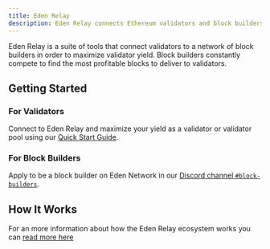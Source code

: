 ```yaml
---
title: Eden Relay
description: Eden Relay connects Ethereum validators and block builders
---
```


Eden Relay is a suite of tools that connect validators to a network of block builders in order to maximize validator yield.  Block builders constantly compete to find the most profitable blocks to deliver to validators. 

## Getting Started

### For Validators

Connect to Eden Relay and maximize your yield as a validator or validator pool using our [Quick Start Guide](./validators/quick-start).

### For Block Builders

Apply to be a block builder on Eden Network in our [Discord channel `#block-builders`](https://discord.gg/ZhB9mpWWG3).

## How It Works

For an more information about how the Eden Relay ecosystem works you can [read more here](./how-it-works)
